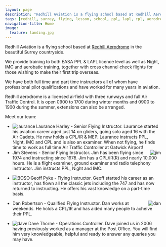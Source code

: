 ```yaml
---
layout: page
description: "Redhill Aviation is a flying school based at Redhill Aerodrome"
tags: [redhill, surrey, flying, lesson, school, ppl, lapl, cpl, aerodrome, hire, aircraft]
navigation-title: Home
image:
  feature: landing.jpg
---
```


<p>Redhill Aviation is a flying school based at <a href="http://www.redhillaerodrome.com/">Redhill Aerodrome</a> in the beautiful Surrey countryside.
</p><p>We provide training to both EASA PPL & LAPL licence level as well as Night, IMC and aerobatic training, together with cross channel check flights for those wishing to make their first trip overseas.

</p>
<p>We have both full time and part time instructors all of whom have professional pilot qualifications and have worked for many years in aviation.</p>

<p>Redhill aerodrome is a licensed airfield with three runways and full Air Traffic Control. It is open 0900 to 1700 during winter months and 0900 to 1900 during the summer, extensions can also be arranged.</p>

<div class="meet-the-team">Meet our team:
<ul>
<li><div class="team-member"><IMG BORDER="0" align="left" SRC="{{ site.url }}/images/laurance.jpg" alt="laurance"/>
<div>Laurance Harley - Senior Flying Instructor. Laurance started his aviation career aged just 14 on gliders, going solo aged 16 with the Air Cadets. He now holds a CPL/IR & MEP. Laurance instructs PPL, Night, IMC and CPL and is also an examiner. When not flying, he finds time to work as full time Air Traffic Controller at Gatwick Airport!</div>
</div></li>
<li><div class="team-member"><IMG BORDER="0" ALIGN="Right" SRC="{{ site.url }}/images/jim.jpg" alt="jim"/>
<div>Jim Stevens - Senior Flying Instructor. Jim has been flying since 1974 and instructing since 1978. Jim has a CPL/IR(R) and nearly 10,000 hours. He is a flight examiner, ground examiner and radio telephony instructor. Jim instructs PPL, Night and IMC.</div>
</div></li>
<li><IMG BORDER="0" ALIGN="Left" SRC="{{ site.url }}/images/BOSO.jpg" alt="BOSO"/>
<p>Geoff Pyke - Flying Instructor. Geoff started his career as an instructor, has flown all the classic jets including the 747 and has now returned to instructing. He offers his vast knowledge on a part-time basis.
</li>
<li><IMG BORDER="0" ALIGN="Right" SRC="{{ site.url }}/images/G-BIUY.jpg" alt="dan"/>
<p>Dan Robertson - Qualified Flying Instructor. Dan works at weekends. He holds a CPL/IR and has aided many people to acheive their PPL.
</li>
<li><IMG BORDER="0" ALIGN="Left" SRC="{{ site.url }}/images/dave.jpg" alt="dave"/>
<p>Dave Thorne - Operations Controller. Dave joined us in 2006 having previously worked as a manager at the Post Office. You will find him very knowledgeable, helpful and ready to answer any queries you may have.
</ul>
</div>



